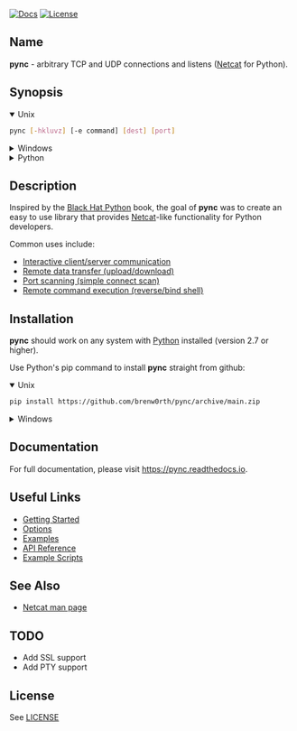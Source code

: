 [![Docs](https://readthedocs.org/projects/pync/badge/?version=latest&style=flat-square)](https://readthedocs.org/projects/pync/)
[![License](https://img.shields.io/github/license/brenw0rth/pync?style=flat-square)](https://github.com/brenw0rth/pync/blob/main/LICENSE)

## Name
**pync** - arbitrary TCP and UDP connections and listens ([Netcat](https://en.wikipedia.org/wiki/Netcat) for Python).

## Synopsis
<details open>
<summary>Unix</summary>

```sh
pync [-hkluvz] [-e command] [dest] [port]
```
</details>

<details>
<summary>Windows</summary>

```sh
py -m pync [-hkluvz] [-e command] [dest] [port]
```
</details>

<details>
<summary>Python</summary>

```python
from pync import pync
pync('[-hkluvz] [-e command] [dest] [port]', stdin, stdout, stderr)
```
</details>

## Description
Inspired by the [Black Hat Python](https://github.com/EONRaider/blackhat-python3) book,
the goal of **pync** was to create an easy to use library that
provides [Netcat](https://en.wikipedia.org/wiki/Netcat)-like functionality for Python developers.</br>

Common uses include:
* [Interactive client/server communication](https://pync.readthedocs.io/en/latest/examples/client-server.html)
* [Remote data transfer (upload/download)](https://pync.readthedocs.io/en/latest/examples/data-transfer.html)
* [Port scanning (simple connect scan)](https://pync.readthedocs.io/en/latest/examples/port-scanning.html)
* [Remote command execution (reverse/bind shell)](https://pync.readthedocs.io/en/latest/examples/remote-command-exec.html)

## Installation
**pync** should work on any system with  [Python](https://www.python.org/)
installed (version 2.7 or higher).

Use Python's pip command to install **pync** straight from github:
<details open>
<summary>Unix</summary>

```sh
pip install https://github.com/brenw0rth/pync/archive/main.zip
```
</details>

<details>
<summary>Windows</summary>

```sh
py -m pip install https://github.com/brenw0rth/pync/archive/main.zip
```
</details>

## Documentation
For full documentation, please visit https://pync.readthedocs.io.

## Useful Links
* [Getting Started](https://pync.readthedocs.io/en/latest/getting-started.html)
* [Options](https://pync.readthedocs.io/en/latest/options/index.html)
* [Examples](https://pync.readthedocs.io/en/latest/examples/index.html)
* [API Reference](https://pync.readthedocs.io/en/latest/reference/index.html)
* [Example Scripts](https://github.com/brenw0rth/pync/tree/main/examples)

## See Also
* [Netcat man page](https://www.unix.com/man-page/Linux/1/nc/)

## TODO
* Add SSL support
* Add PTY support

## License
See [LICENSE](https://github.com/brenw0rth/pync/blob/main/LICENSE)
